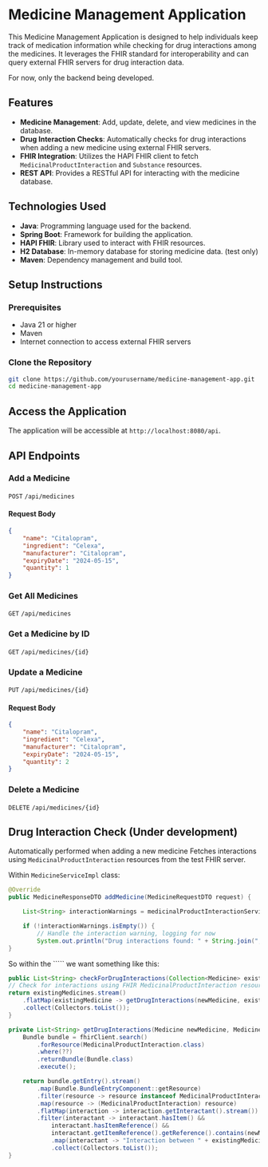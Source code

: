 # Medicine Management Application

This Medicine Management Application is designed to help individuals keep track of medication information while checking for drug interactions among the medicines. It leverages the FHIR standard for interoperability and can query external FHIR servers for drug interaction data.

For now, only the backend being developed.

## Features

- **Medicine Management**: Add, update, delete, and view medicines in the database.
- **Drug Interaction Checks**: Automatically checks for drug interactions when adding a new medicine using external FHIR servers.
- **FHIR Integration**: Utilizes the HAPI FHIR client to fetch `MedicinalProductInteraction` and `Substance` resources.
- **REST API**: Provides a RESTful API for interacting with the medicine database.

## Technologies Used

- **Java**: Programming language used for the backend.
- **Spring Boot**: Framework for building the application.
- **HAPI FHIR**: Library used to interact with FHIR resources.
- **H2 Database**: In-memory database for storing medicine data. (test only)
- **Maven**: Dependency management and build tool.

## Setup Instructions

### Prerequisites

- Java 21 or higher
- Maven
- Internet connection to access external FHIR servers

### Clone the Repository

```bash
git clone https://github.com/yourusername/medicine-management-app.git
cd medicine-management-app
```

## Access the Application

The application will be accessible at ```http://localhost:8080/api```.

## API Endpoints
### Add a Medicine
```POST``` ```/api/medicines```

#### Request Body
```json
{
    "name": "Citalopram",
    "ingredient": "Celexa",
    "manufacturer": "Citalopram",
    "expiryDate": "2024-05-15",
    "quantity": 1
}
```

### Get All Medicines

```GET``` ```/api/medicines```

### Get a Medicine by ID

```GET``` ```/api/medicines/{id}```

### Update a Medicine

```PUT``` ```/api/medicines/{id}```

#### Request Body
```json
{
    "name": "Citalopram",
    "ingredient": "Celexa",
    "manufacturer": "Citalopram",
    "expiryDate": "2024-05-15",
    "quantity": 2
}
```

### Delete a Medicine

```DELETE``` ```/api/medicines/{id}```

## Drug Interaction Check (Under development)
Automatically performed when adding a new medicine
Fetches interactions using ```MedicinalProductInteraction``` resources from the test FHIR server.

Within ```MedicineServiceImpl``` class:

```java
@Override
public MedicineResponseDTO addMedicine(MedicineRequestDTO request) {

    List<String> interactionWarnings = medicinalProductInteractionService.checkForDrugInteractions(medicineRepository.findAll(), Medicine.fromRequestDTO(request));

    if (!interactionWarnings.isEmpty()) {
        // Handle the interaction warning, logging for now
        System.out.println("Drug interactions found: " + String.join(", ", interactionWarnings));
}
```

So within the ````` we want something like this:

```java
public List<String> checkForDrugInteractions(Collection<Medicine> existingMedicines, Medicine newMedicine) {
// Check for interactions using FHIR MedicinalProductInteraction resource
return existingMedicines.stream()
    .flatMap(existingMedicine -> getDrugInteractions(newMedicine, existingMedicine).stream())
    .collect(Collectors.toList());
}

private List<String> getDrugInteractions(Medicine newMedicine, Medicine existingMedicine) {
    Bundle bundle = fhirClient.search()
        .forResource(MedicinalProductInteraction.class)
        .where(??)
        .returnBundle(Bundle.class)
        .execute();

    return bundle.getEntry().stream()
        .map(Bundle.BundleEntryComponent::getResource)
        .filter(resource -> resource instanceof MedicinalProductInteraction)
        .map(resource -> (MedicinalProductInteraction) resource)
        .flatMap(interaction -> interaction.getInteractant().stream())
        .filter(interactant -> interactant.hasItem() &&
            interactant.hasItemReference() &&
            interactant.getItemReference().getReference().contains(newMedicine.getName()))
            .map(interactant -> "Interaction between " + existingMedicine.getName() + " and " + newMedicine.getName())
            .collect(Collectors.toList());
}
```

